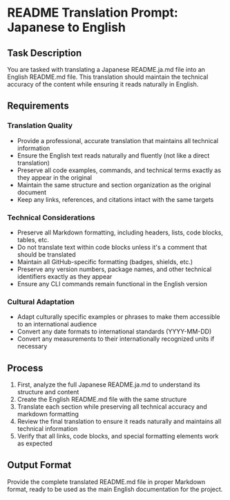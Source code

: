 # README Translation Prompt: Japanese to English

## Task Description

You are tasked with translating a Japanese README.ja.md file into an English README.md file. This translation should maintain the technical accuracy of the content while ensuring it reads naturally in English.

## Requirements

### Translation Quality

- Provide a professional, accurate translation that maintains all technical information
- Ensure the English text reads naturally and fluently (not like a direct translation)
- Preserve all code examples, commands, and technical terms exactly as they appear in the original
- Maintain the same structure and section organization as the original document
- Keep any links, references, and citations intact with the same targets

### Technical Considerations

- Preserve all Markdown formatting, including headers, lists, code blocks, tables, etc.
- Do not translate text within code blocks unless it's a comment that should be translated
- Maintain all GitHub-specific formatting (badges, shields, etc.)
- Preserve any version numbers, package names, and other technical identifiers exactly as they appear
- Ensure any CLI commands remain functional in the English version

### Cultural Adaptation

- Adapt culturally specific examples or phrases to make them accessible to an international audience
- Convert any date formats to international standards (YYYY-MM-DD)
- Convert any measurements to their internationally recognized units if necessary

## Process

1. First, analyze the full Japanese README.ja.md to understand its structure and content
2. Create the English README.md file with the same structure
3. Translate each section while preserving all technical accuracy and markdown formatting
4. Review the final translation to ensure it reads naturally and maintains all technical information
5. Verify that all links, code blocks, and special formatting elements work as expected

## Output Format

Provide the complete translated README.md file in proper Markdown format, ready to be used as the main English documentation for the project.
